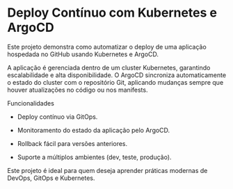 # Deploy Contínuo com Kubernetes e ArgoCD

Este projeto demonstra como automatizar o deploy de uma aplicação hospedada no GitHub usando Kubernetes e ArgoCD.

A aplicação é gerenciada dentro de um cluster Kubernetes, garantindo escalabilidade e alta disponibilidade. O ArgoCD sincroniza automaticamente o estado do cluster com o repositório Git, aplicando mudanças sempre que houver atualizações no código ou nos manifests.

Funcionalidades

- Deploy contínuo via GitOps.

- Monitoramento do estado da aplicação pelo ArgoCD.

- Rollback fácil para versões anteriores.

- Suporte a múltiplos ambientes (dev, teste, produção).

Este projeto é ideal para quem deseja aprender práticas modernas de DevOps, GitOps e Kubernetes.
